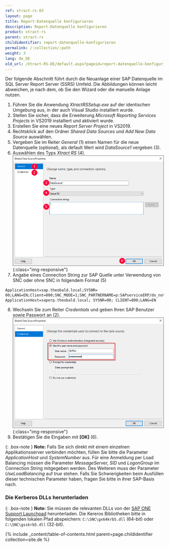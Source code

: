 ```yaml
---
ref: xtract-rs-03
layout: page
title: Report-Datenquelle konfigurieren
description: Report-Datenquelle konfigurieren
product: xtract-rs
parent: xtract-rs
childidentifier: report-datenquelle-konfigurieren
permalink: /:collection/:path
weight: 3
lang: de_DE
old_url: /Xtract-RS-DE/default.aspx?pageid=report-datenquelle-konfigurieren
---
```


Der folgende Abschnitt führt durch die Neuanlage einer SAP Datenquelle im SQL Server Report Server (SSRS) Umfeld. 
Die Abbildungen können leicht abweichen, je nach dem, ob Sie den Wizard oder die manuelle Anlage nutzen.

1. Führen Sie die Anwendung *XtractRSSetup.exe* auf der identischen Umgebung aus, in der auch Visual Studio installiert wurde.
2. Stellen Sie sicher, dass die Erweiterung *Microsoft Reporting Services Projects* in VS2019 installiert und aktiviert wurde.
3. Erstellen Sie eine neues *Report Server Project* in VS2019.
4. Rechtsklick auf den Ordner *Shared Data Sources* und *Add New Data Source* auswählen.
5. Vergeben Sie im Reiter *General* (1) einen Namen für die neue Datenquelle (optional), als default Wert wird *DataSource1* vergeben (3).
6. Auswählen des Typs *Xtract RS* (4).
![Report-Data-Source-001](/img/content/Report-Data-Source-001.png){:class="img-responsive"}
7. Angabe eines Connection String zur SAP Quelle unter Verwendung von SNC oder ohne SNC in folgendem Format (5)
```
ApplicationHost=sap.theobald.local;SYSNR= 00;LANG=EN;Client=800;SNC_MODE=1;SNC_PARTNERNAME=p:SAPserviceERP/do_not_care@[domain];SNC_LIB=gx64krb5.dll
ApplicationHost=saperp.theobald.local; SYSNR=00; CLIENT=800;LANG=EN
```
8. Wechseln Sie zum Reiter *Credentials* und geben Ihren SAP Benutzer sowie Passwort an (2).
![Report-Data-Source-002](/img/content/Report-Data-Source-002.png){:class="img-responsive"}
9. Bestätigen Sie die Eingaben mit **[OK]** (6).

{: .box-note }
**Note:** Falls Sie sich direkt mit einem einzelnen Applikationsserver verbinden möchten, füllen Sie bitte die Parameter *ApplicationHost* und *SystemNumber* aus. Für eine Anmeldung per Load Balancing müssen die Parameter *MessageServer, SID* und *LogonGroup* im Connection String mitgegeben werden. Des Weiteren muss der Parameter *UseLoadBalancing* auf *true* stehen. Falls Sie Schwierigkeiten beim Ausfüllen dieser technischen Parameter haben, fragen Sie bitte in ihrer SAP-Basis nach.

### Die Kerberos DLLs herunterladen

{: .box-note }
**Note:** Sie müssen die relevanten DLLs von der [SAP ONE Support Launchpad](https://launchpad.support.sap.com/#/notes/2115486) herunterladen. 
Die Kereros Bibliotheken bitte in folgenden lokalen Pfad abspeichern: `C:\SNC\gx64krb5.dll` (64-bit) oder `C:\SNC\gsskrb5.dll` (32-bit).

{% include _content/table-of-contents.html parent=page.childidentifier collection=site.de %}
